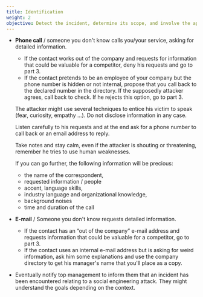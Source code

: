 ```yaml
---
title: Identification
weight: 2
objective: Detect the incident, determine its scope, and involve the appropriate parties.
---
```

- **Phone call** / someone you don't know calls you/your service, asking for detailed information.
  - If the contact works out of the company and requests for information that could be valuable for a competitor, deny his requests and go to part 3.
  - If the contact pretends to be an employee of your company but the phone number is hidden or not internal, propose that you call back to the declared number in the directory. If the supposedly attacker agrees, call back to check. If he rejects this option, go to part 3.
  
  The attacker might use several techniques to entice his victim to speak (fear, curiosity, empathy ...). Do not disclose information in any case.
  
  Listen carefully to his requests and at the end ask for a phone number to call back or an email address to reply.
  
  Take notes and stay calm, even if the attacker is shouting or threatening, remember he tries to use human weaknesses.
  
  If you can go further, the following information will be precious:

  - the name of the correspondent,
  - requested information / people
  - accent, language skills,
  - industry language and organizational knowledge,
  - background noises
  - time and duration of the call

- **E-mail** / Someone you don't know requests detailed information.
  - If the contact has an “out of the company” e-mail address and requests information that could be valuable for a competitor, go to part 3.
  - If the contact uses an internal e-mail address but is asking for weird information, ask him some explanations and use the company directory to get his manager's name that you'll place as a copy.
- Eventually notify top management to inform them that an incident has been encountered relating to a social engineering attack. They might understand the goals depending on the context.
